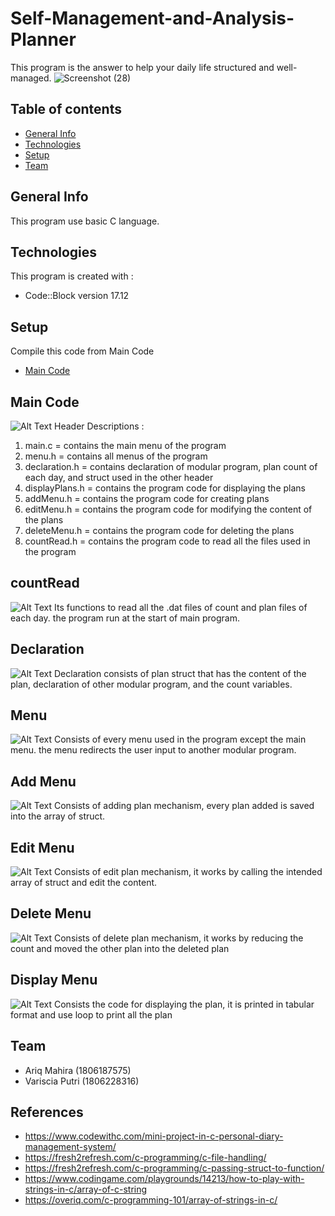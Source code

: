 # Self-Management-and-Analysis-Planner
This program is the answer to help your daily life structured and well-managed.
![Screenshot (28)](https://user-images.githubusercontent.com/56747506/67136800-e1720a00-f255-11e9-999d-874a92882d56.png)


## Table of contents
* [General Info](#general-info)
* [Technologies](#technologies)
* [Setup](#setup)
* [Team](#team)

## General Info
This program use basic C language.

## Technologies
This program is created with :
* Code::Block version 17.12

## Setup
Compile this code from Main Code
* [Main Code](#main-code)

## Main Code
![Alt Text](http://g.recordit.co/RsTa2yu3os.gif)
Header Descriptions :
1) main.c = contains the main menu of the program
2) menu.h = contains all menus of the program
3) declaration.h = contains declaration of modular program, plan count of each day, and struct used in the other header
4) displayPlans.h = contains the program code for displaying the plans
5) addMenu.h = contains the program code for creating plans
6) editMenu.h = contains the program code for modifying the content of the plans
7) deleteMenu.h = contains the program code for deleting the plans
8) countRead.h = contains the program code to read all the files used in the program

## countRead
![Alt Text](http://g.recordit.co/iFTi002IQL.gif)
Its functions to read all the .dat files of count and plan files of each day. the program run at the start of main program.

## Declaration
![Alt Text](http://g.recordit.co/vfIILjxmn9.gif)
Declaration consists of plan struct that has the content of the plan, declaration of other modular program, and the count variables.
## Menu
![Alt Text](http://g.recordit.co/oTrEGHavL8.gif)
Consists of every menu used in the program except the main menu. the menu redirects the user input to another modular program.

## Add Menu
![Alt Text](http://g.recordit.co/PmA8vLvft0.gif)
Consists of adding plan mechanism, every plan added is saved into the array of struct.

## Edit Menu
![Alt Text](http://g.recordit.co/ShEaTCrui9.gif)
Consists of edit plan mechanism, it works by calling the intended array of struct and edit the content.

## Delete Menu
![Alt Text](http://g.recordit.co/TloFMOMfI2.gif)
Consists of delete plan mechanism, it works by reducing the count and moved the other plan into the deleted plan

## Display Menu
![Alt Text](http://g.recordit.co/kGDBowua0T.gif)
Consists the code for displaying the plan, it is printed in tabular format and use loop to print all the plan

## Team
* Ariq Mahira (1806187575)
* Variscia Putri (1806228316)

## References
* https://www.codewithc.com/mini-project-in-c-personal-diary-management-system/
* https://fresh2refresh.com/c-programming/c-file-handling/
* https://fresh2refresh.com/c-programming/c-passing-struct-to-function/
* https://www.codingame.com/playgrounds/14213/how-to-play-with-strings-in-c/array-of-c-string
* https://overiq.com/c-programming-101/array-of-strings-in-c/
